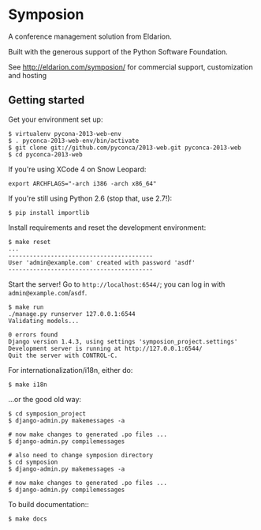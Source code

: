 # Symposion

A conference management solution from Eldarion.

Built with the generous support of the Python Software Foundation.

See http://eldarion.com/symposion/ for commercial support, customization and hosting

## Getting started

Get your environment set up:

    $ virtualenv pycona-2013-web-env
    $ . pyconca-2013-web-env/bin/activate
    $ git clone git://github.com/pyconca/2013-web.git pyconca-2013-web
    $ cd pyconca-2013-web

If you're using XCode 4 on Snow Leopard:

    export ARCHFLAGS="-arch i386 -arch x86_64"

If you're still using Python 2.6 (stop that, use 2.7!):

    $ pip install importlib

Install requirements and reset the development environment:

    $ make reset
    ...
    -----------------------------------------
    User 'admin@example.com' created with password 'asdf'
    -----------------------------------------

Start the server! Go to `http://localhost:6544/`; you can log in with
`admin@example.com`/`asdf`. 

    $ make run
    ./manage.py runserver 127.0.0.1:6544
    Validating models...

    0 errors found
    Django version 1.4.3, using settings 'symposion_project.settings'
    Development server is running at http://127.0.0.1:6544/
    Quit the server with CONTROL-C.

For internationalization/i18n, either do:

    $ make i18n

...or the good old way:

    $ cd symposion_project
    $ django-admin.py makemessages -a

    # now make changes to generated .po files ...
    $ django-admin.py compilemessages

    # also need to change symposion directory
    $ cd symposion
    $ django-admin.py makemessages -a

    # now make changes to generated .po files ...
    $ django-admin.py compilemessages

To build documentation::
    
    $ make docs

